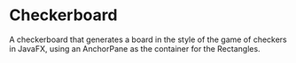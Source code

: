# Checkerboard
A checkerboard that generates a board in the style of the game of checkers in JavaFX, using an AnchorPane as the container for the Rectangles.
